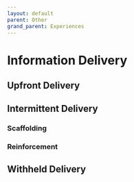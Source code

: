 ```yaml
---
layout: default
parent: Other
grand_parent: Experiences
---
```

# Information Delivery

## Upfront Delivery

## Intermittent Delivery

### Scaffolding
### Reinforcement

## Withheld Delivery